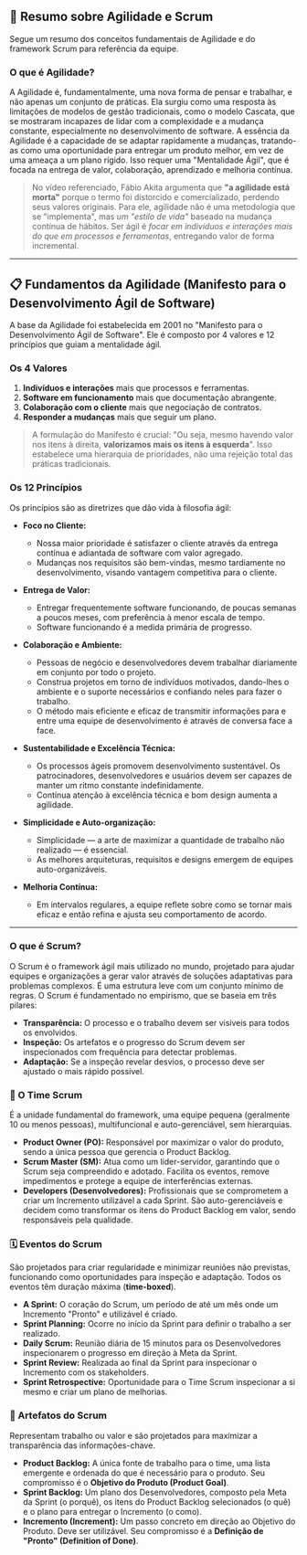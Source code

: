 ## 🚀 Resumo sobre Agilidade e Scrum

Segue um resumo dos conceitos fundamentais de Agilidade e do framework Scrum para referência da equipe.

### O que é Agilidade?

A Agilidade é, fundamentalmente, uma nova forma de pensar e trabalhar, e não apenas um conjunto de práticas. Ela surgiu como uma resposta às limitações de modelos de gestão tradicionais, como o modelo Cascata, que se mostraram incapazes de lidar com a complexidade e a mudança constante, especialmente no desenvolvimento de software. A essência da Agilidade é a capacidade de se adaptar rapidamente a mudanças, tratando-as como uma oportunidade para entregar um produto melhor, em vez de uma ameaça a um plano rígido. Isso requer uma "Mentalidade Ágil", que é focada na entrega de valor, colaboração, aprendizado e melhoria contínua.

> No vídeo referenciado, Fábio Akita argumenta que **"a agilidade está morta"** porque o termo foi distorcido e comercializado, perdendo seus valores originais. Para ele, agilidade não é uma metodologia que se "implementa", mas *um "estilo de vida"* baseado na mudança contínua de hábitos. Ser ágil é *focar em indivíduos e interações mais do que em processos e ferramentas*, entregando valor de forma incremental.

---

## 📋 Fundamentos da Agilidade (Manifesto para o Desenvolvimento Ágil de Software)

A base da Agilidade foi estabelecida em 2001 no "Manifesto para o Desenvolvimento Ágil de Software". Ele é composto por 4 valores e 12 princípios que guiam a mentalidade ágil.

### Os 4 Valores

1.  **Indivíduos e interações** mais que processos e ferramentas.
2.  **Software em funcionamento** mais que documentação abrangente.
3.  **Colaboração com o cliente** mais que negociação de contratos.
4.  **Responder a mudanças** mais que seguir um plano.

> A formulação do Manifesto é crucial: "Ou seja, mesmo havendo valor nos itens à direita, **valorizamos mais os itens à esquerda**". Isso estabelece uma hierarquia de prioridades, não uma rejeição total das práticas tradicionais.

### Os 12 Princípios

Os princípios são as diretrizes que dão vida à filosofia ágil:

* **Foco no Cliente:**
    * Nossa maior prioridade é satisfazer o cliente através da entrega contínua e adiantada de software com valor agregado.
    * Mudanças nos requisitos são bem-vindas, mesmo tardiamente no desenvolvimento, visando vantagem competitiva para o cliente.

* **Entrega de Valor:**
    * Entregar frequentemente software funcionando, de poucas semanas a poucos meses, com preferência à menor escala de tempo.
    * Software funcionando é a medida primária de progresso.

* **Colaboração e Ambiente:**
    * Pessoas de negócio e desenvolvedores devem trabalhar diariamente em conjunto por todo o projeto.
    * Construa projetos em torno de indivíduos motivados, dando-lhes o ambiente e o suporte necessários e confiando neles para fazer o trabalho.
    * O método mais eficiente e eficaz de transmitir informações para e entre uma equipe de desenvolvimento é através de conversa face a face.

* **Sustentabilidade e Excelência Técnica:**
    * Os processos ágeis promovem desenvolvimento sustentável. Os patrocinadores, desenvolvedores e usuários devem ser capazes de manter um ritmo constante indefinidamente.
    * Contínua atenção à excelência técnica e bom design aumenta a agilidade.

* **Simplicidade e Auto-organização:**
    * Simplicidade — a arte de maximizar a quantidade de trabalho não realizado — é essencial.
    * As melhores arquiteturas, requisitos e designs emergem de equipes auto-organizáveis.

* **Melhoria Contínua:**
    * Em intervalos regulares, a equipe reflete sobre como se tornar mais eficaz e então refina e ajusta seu comportamento de acordo.

---

### O que é Scrum?

O Scrum é o framework ágil mais utilizado no mundo, projetado para ajudar equipes e organizações a gerar valor através de soluções adaptativas para problemas complexos. É uma estrutura leve com um conjunto mínimo de regras. O Scrum é fundamentado no empirismo, que se baseia em três pilares:

* **Transparência:** O processo e o trabalho devem ser visíveis para todos os envolvidos.
* **Inspeção:** Os artefatos e o progresso do Scrum devem ser inspecionados com frequência para detectar problemas.
* **Adaptação:** Se a inspeção revelar desvios, o processo deve ser ajustado o mais rápido possível.

### 👥 O Time Scrum

É a unidade fundamental do framework, uma equipe pequena (geralmente 10 ou menos pessoas), multifuncional e auto-gerenciável, sem hierarquias.

* **Product Owner (PO):** Responsável por maximizar o valor do produto, sendo a única pessoa que gerencia o Product Backlog.
* **Scrum Master (SM):** Atua como um líder-servidor, garantindo que o Scrum seja compreendido e adotado. Facilita os eventos, remove impedimentos e protege a equipe de interferências externas.
* **Developers (Desenvolvedores):** Profissionais que se comprometem a criar um Incremento utilizável a cada Sprint. São auto-gerenciáveis e decidem como transformar os itens do Product Backlog em valor, sendo responsáveis pela qualidade.

### 🗓️ Eventos do Scrum

São projetados para criar regularidade e minimizar reuniões não previstas, funcionando como oportunidades para inspeção e adaptação. Todos os eventos têm duração máxima (**time-boxed**).

* **A Sprint:** O coração do Scrum, um período de até um mês onde um Incremento "Pronto" e utilizável é criado.
* **Sprint Planning:** Ocorre no início da Sprint para definir o trabalho a ser realizado.
* **Daily Scrum:** Reunião diária de 15 minutos para os Desenvolvedores inspecionarem o progresso em direção à Meta da Sprint.
* **Sprint Review:** Realizada ao final da Sprint para inspecionar o Incremento com os stakeholders.
* **Sprint Retrospective:** Oportunidade para o Time Scrum inspecionar a si mesmo e criar um plano de melhorias.

### 📄 Artefatos do Scrum

Representam trabalho ou valor e são projetados para maximizar a transparência das informações-chave.

* **Product Backlog:** A única fonte de trabalho para o time, uma lista emergente e ordenada do que é necessário para o produto. Seu compromisso é o **Objetivo do Produto (Product Goal)**.
* **Sprint Backlog:** Um plano dos Desenvolvedores, composto pela Meta da Sprint (o porquê), os itens do Product Backlog selecionados (o quê) e o plano para entregar o Incremento (o como).
* **Incremento (Increment):** Um passo concreto em direção ao Objetivo do Produto. Deve ser utilizável. Seu compromisso é a **Definição de "Pronto" (Definition of Done)**.
